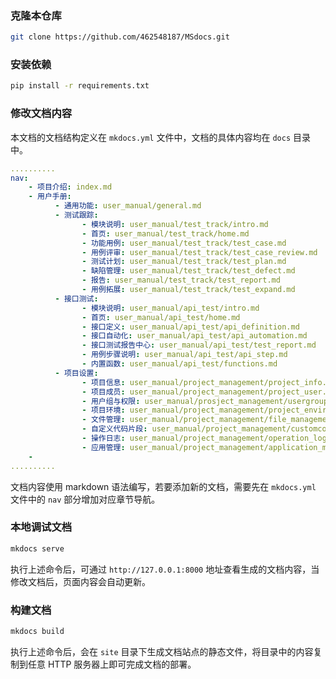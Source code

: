 
### 克隆本仓库
```bash
git clone https://github.com/462548187/MSdocs.git
```

### 安装依赖
```bash
pip install -r requirements.txt
```

### 修改文档内容
本文档的文档结构定义在 `mkdocs.yml` 文件中，文档的具体内容均在 `docs` 目录中。
```yaml
..........
nav:
    - 项目介绍: index.md
    - 用户手册:
          - 通用功能: user_manual/general.md
          - 测试跟踪:
                - 模块说明: user_manual/test_track/intro.md
                - 首页: user_manual/test_track/home.md
                - 功能用例: user_manual/test_track/test_case.md
                - 用例评审: user_manual/test_track/test_case_review.md
                - 测试计划: user_manual/test_track/test_plan.md
                - 缺陷管理: user_manual/test_track/test_defect.md
                - 报告: user_manual/test_track/test_report.md
                - 用例拓展: user_manual/test_track/test_expand.md
          - 接口测试:
                - 模块说明: user_manual/api_test/intro.md
                - 首页: user_manual/api_test/home.md
                - 接口定义: user_manual/api_test/api_definition.md
                - 接口自动化: user_manual/api_test/api_automation.md
                - 接口测试报告中心: user_manual/api_test/test_report.md
                - 用例步骤说明: user_manual/api_test/api_step.md
                - 内置函数: user_manual/api_test/functions.md
          - 项目设置:
                - 项目信息: user_manual/project_management/project_info.md
                - 项目成员: user_manual/project_management/project_user.md
                - 用户组与权限: user_manual/prosject_management/usergroup_permission.md
                - 项目环境: user_manual/project_management/project_environment.md
                - 文件管理: user_manual/project_management/file_management.md
                - 自定义代码片段: user_manual/project_management/customcode_snippets.md
                - 操作日志: user_manual/project_management/operation_log.md
                - 应用管理: user_manual/project_management/application_management.md   
    -
..........
```

文档内容使用 markdown 语法编写，若要添加新的文档，需要先在 `mkdocs.yml` 文件中的 `nav` 部分增加对应章节导航。

### 本地调试文档
```bash
mkdocs serve
```
执行上述命令后，可通过 `http://127.0.0.1:8000` 地址查看生成的文档内容，当修改文档后，页面内容会自动更新。

### 构建文档
```bash
mkdocs build
```

执行上述命令后，会在 `site` 目录下生成文档站点的静态文件，将目录中的内容复制到任意 HTTP 服务器上即可完成文档的部署。
